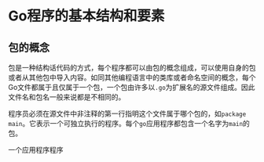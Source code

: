 # Go程序的基本结构和要素

## 包的概念

包是一种结构话代码的方式，每个程序都可以由包的概念组成，可以使用自身的包或者从其他包中导入内容。如同其他编程语言中的类库或者命名空间的概念，每个Go文件都属于且仅属于一个包，一个包由许多以`.go`为扩展名的源文件组成。因此文件名和包名一般来说都是不相同的。

程序员必须在源文件中非注释的第一行指明这个文件属于哪个包的，如`package main`。它表示一个可独立执行的程序。每个`go`应用程序都包含一个名字为`main`的包。

一个应用程序程序